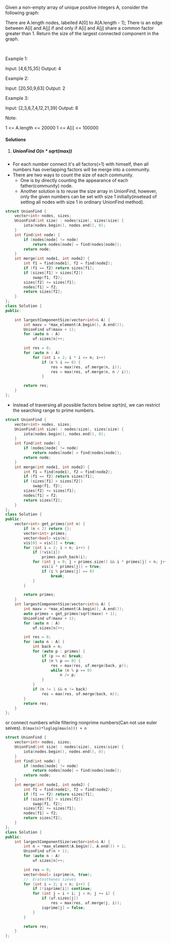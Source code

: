 Given a non-empty array of unique positive integers A, consider the following graph:

There are A.length nodes, labelled A[0] to A[A.length - 1];
There is an edge between A[i] and A[j] if and only if A[i] and A[j] share a common factor greater than 1.
Return the size of the largest connected component in the graph.

 

Example 1:

Input: [4,6,15,35]
Output: 4

Example 2:

Input: [20,50,9,63]
Output: 2

Example 3:

Input: [2,3,6,7,4,12,21,39]
Output: 8

Note:

1 <= A.length <= 20000
1 <= A[i] <= 100000

#### Solutions

1. ##### UnionFind O(n * sqrt(max))

- For each number connect it's all factors(>1) with himself, then all numbers has overlapping factors will be merge into a community.
- There are two ways to count the size of each community.
    - One is by directly counting the appearance of each father(community) node.
    - Another solution is to reuse the size array in UnionFind, however, only the given numbers can be set with size 1 initially(insetead of setting all nodes with size 1 in ordinary UnionFind method).

```c++
struct UnionFind {
    vector<int> nodes, sizes;
    UnionFind(int size) : nodes(size), sizes(size) {
        iota(nodes.begin(), nodes.end(), 0);
    }
    int find(int node) {
        if (nodes[node] != node)
            return nodes[node] = find(nodes[node]);
        return node;
    }
    int merge(int node1, int node2) {
        int f1 = find(node1), f2 = find(node2);
        if (f1 == f2) return sizes[f1];
        if (sizes[f1] > sizes[f2])
            swap(f1, f2);
        sizes[f2] += sizes[f1];
        nodes[f1] = f2;
        return sizes[f2];
    }
};
class Solution {
public:

    int largestComponentSize(vector<int>& A) {
        int maxv = *max_element(A.begin(), A.end());
        UnionFind uf(maxv + 1);
        for (auto n : A)
            uf.sizes[n]++;

        int res = 0;
        for (auto n : A)
            for (int i = 2; i * i <= n; i++)
                if (n % i == 0) {
                    res = max(res, uf.merge(n, i));
                    res = max(res, uf.merge(n, n / i));
                }

        return res;
    }
};
```

- Instead of traversing all possible factors below sqrt(n), we can restrict the searching range to prime numbers.

```c++
struct UnionFind {
    vector<int> nodes, sizes;
    UnionFind(int size) : nodes(size), sizes(size) {
        iota(nodes.begin(), nodes.end(), 0);
    }
    int find(int node) {
        if (nodes[node] != node)
            return nodes[node] = find(nodes[node]);
        return node;
    }
    int merge(int node1, int node2) {
        int f1 = find(node1), f2 = find(node2);
        if (f1 == f2) return sizes[f1];
        if (sizes[f1] > sizes[f2])
            swap(f1, f2);
        sizes[f2] += sizes[f1];
        nodes[f1] = f2;
        return sizes[f2];
    }
};
class Solution {
public:
    vector<int> get_primes(int n) {
        if (n < 2) return {};
        vector<int> primes;
        vector<bool> vis(n);
        vis[0] = vis[1] = true;
        for (int i = 2; i < n; i++) {
            if (!vis[i])
                primes.push_back(i);
            for (int j = 0; j < primes.size() && i * primes[j] < n; j++) {
                vis[i * primes[j]] = true;
                if (i % primes[j] == 0)
                    break;
            }
        }

        return primes;
    }
    int largestComponentSize(vector<int>& A) {
        int maxv = *max_element(A.begin(), A.end());
        auto primes = get_primes(sqrt(maxv) + 1);
        UnionFind uf(maxv + 1);
        for (auto n : A)
            uf.sizes[n]++;

        int res = 0;
        for (auto n : A) {
            int back = n;
            for (auto p : primes) {
                if (p >= n) break;
                if (n % p == 0) {
                    res = max(res, uf.merge(back, p));
                    while (n % p == 0)
                        n /= p;
                }
            }
            if (n != 1 && n != back)
                res = max(res, uf.merge(back, n));
        }
        return res;
    }
};
```


or connect numbers while filtering nonprime numbers(Can not use euler seives). `O(max(n)*loglog(max(n))) + n`

```c++
struct UnionFind {
    vector<int> nodes, sizes;
    UnionFind(int size) : nodes(size), sizes(size) {
        iota(nodes.begin(), nodes.end(), 0);
    }
    int find(int node) {
        if (nodes[node] != node)
            return nodes[node] = find(nodes[node]);
        return node;
    }
    int merge(int node1, int node2) {
        int f1 = find(node1), f2 = find(node2);
        if (f1 == f2) return sizes[f1];
        if (sizes[f1] > sizes[f2])
            swap(f1, f2);
        sizes[f2] += sizes[f1];
        nodes[f1] = f2;
        return sizes[f2];
    }
};
class Solution {
public:
    int largestComponentSize(vector<int>& A) {
        int n = *max_element(A.begin(), A.end()) + 1;
        UnionFind uf(n + 1);
        for (auto n : A)
            uf.sizes[n]++;

        int res = 0;
        vector<bool> isprime(n, true);
        //  Eratosthenes sieves
        for (int i = 2; i < n; i++) {
            if (!isprime[i]) continue;
            for (int j = i + i; j < n; j += i) {
                if (uf.sizes[j])
                    res = max(res, uf.merge(j, i));
                isprime[j] = false;
            }
        }

        return res;
    }
};
```